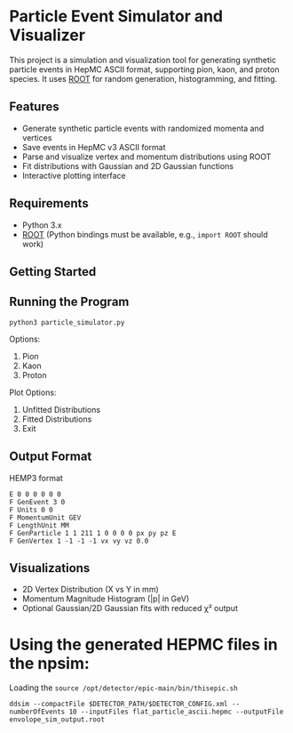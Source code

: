 # Particle Event Simulator and Visualizer

This project is a simulation and visualization tool for generating synthetic particle events in HepMC ASCII format, supporting pion, kaon, and proton species. It uses [ROOT](https://root.cern/) for random generation, histogramming, and fitting.

## Features

- Generate synthetic particle events with randomized momenta and vertices
- Save events in HepMC v3 ASCII format
- Parse and visualize vertex and momentum distributions using ROOT
- Fit distributions with Gaussian and 2D Gaussian functions
- Interactive plotting interface

## Requirements

- Python 3.x
- [ROOT](https://root.cern/install/) (Python bindings must be available, e.g., `import ROOT` should work)

## Getting Started

## Running the Program
```python3 particle_simulator.py```

Options:
1. Pion
2. Kaon
3. Proton

Plot Options:
1. Unfitted Distributions
2. Fitted Distributions
0. Exit


## Output Format
HEMP3 format

```
E 0 0 0 0 0 0
F GenEvent 3 0
F Units 0 0
F MomentumUnit GEV
F LengthUnit MM
F GenParticle 1 1 211 1 0 0 0 0 px py pz E
F GenVertex 1 -1 -1 -1 vx vy vz 0.0
```

## Visualizations
- 2D Vertex Distribution (X vs Y in mm)
- Momentum Magnitude Histogram (|p| in GeV)
- Optional Gaussian/2D Gaussian fits with reduced χ² output


# Using the generated HEPMC files in the npsim:
Loading the
```source /opt/detector/epic-main/bin/thisepic.sh```

```ddsim --compactFile $DETECTOR_PATH/$DETECTOR_CONFIG.xml --numberOfEvents 10 --inputFiles flat_particle_ascii.hepmc --outputFile envolope_sim_output.root```
